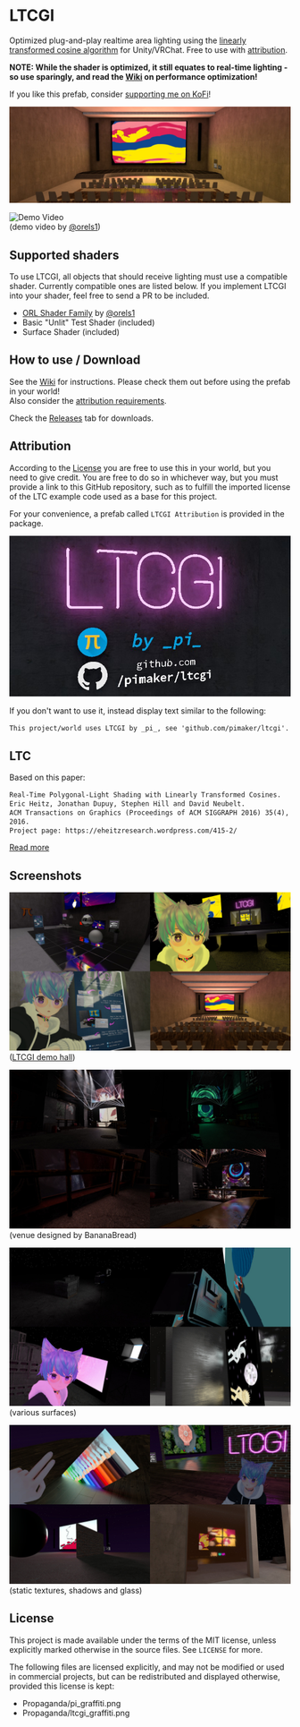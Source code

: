 # LTCGI

Optimized plug-and-play realtime area lighting using the [linearly transformed cosine algorithm](#LTC) for Unity/VRChat. Free to use with [attribution](#Attribution).

**NOTE: While the shader is optimized, it still equates to real-time lighting - so use sparingly, and read the [Wiki](https://github.com/PiMaker/ltcgi/wiki) on performance optimization!**

If you like this prefab, consider [supporting me on KoFi](https://ko-fi.com/pimaker)!

![Header Image](./Screenshots/header.jpg)

![Demo Video](./Screenshots/ltcgi.gif)  
(demo video by [@orels1](https://github.com/orels1))

## Supported shaders

To use LTCGI, all objects that should receive lighting must use a compatible shader. Currently compatible ones are listed below. If you implement LTCGI into your shader, feel free to send a PR to be included.

* [ORL Shader Family](https://shaders.orels.sh/) by [@orels1](https://github.com/orels1)
* Basic "Unlit" Test Shader (included)
* Surface Shader (included)

## How to use / Download

See the [Wiki](https://github.com/PiMaker/ltcgi/wiki) for instructions. Please check them out before using the prefab in your world!  
Also consider the [attribution requirements](#Attribution).

Check the [Releases](https://github.com/PiMaker/ltcgi/releases) tab for downloads.

## Attribution

According to the [License](#License) you are free to use this in your world, but you need to give credit. You are free to do so in whichever way, but you must provide a link to this GitHub repository, such as to fulfill the imported license of the LTC example code used as a base for this project.

For your convenience, a prefab called `LTCGI Attribution` is provided in the package.

![LTCGI Attribution Prefab](Screenshots/attribution.jpg)

If you don't want to use it, instead display text similar to the following:

```
This project/world uses LTCGI by _pi_, see 'github.com/pimaker/ltcgi'.
```

## LTC

Based on this paper:
```
Real-Time Polygonal-Light Shading with Linearly Transformed Cosines.
Eric Heitz, Jonathan Dupuy, Stephen Hill and David Neubelt.
ACM Transactions on Graphics (Proceedings of ACM SIGGRAPH 2016) 35(4), 2016.
Project page: https://eheitzresearch.wordpress.com/415-2/
```
[Read more](https://eheitzresearch.wordpress.com/415-2/)

## Screenshots

![Screenshot](./Screenshots/collage4.jpg)  
([LTCGI demo hall](https://vrchat.com/home/launch?worldId=wrld_aa2627ec-c63a-4db2-aa3e-9078d41c6d9c))

![Screenshot](./Screenshots/collage2.jpg)  
(venue designed by BananaBread)

![Screenshot](./Screenshots/collage3.jpg)  
(various surfaces)

![Screenshot](./Screenshots/collage1.jpg)  
(static textures, shadows and glass)

## License

This project is made available under the terms of the MIT license, unless explicitly marked otherwise in the source files. See `LICENSE` for more.

The following files are licensed explicitly, and may not be modified or used in commercial projects, but can be redistributed and displayed otherwise, provided this license is kept:

* Propaganda/pi_graffiti.png
* Propaganda/ltcgi_graffiti.png
